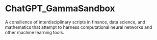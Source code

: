 # ChatGPT_GammaSandbox
A consilience of interdisciplinary scripts in finance, data science, and mathematics that attempt to harness computational neural networks and other machine learning tools.
